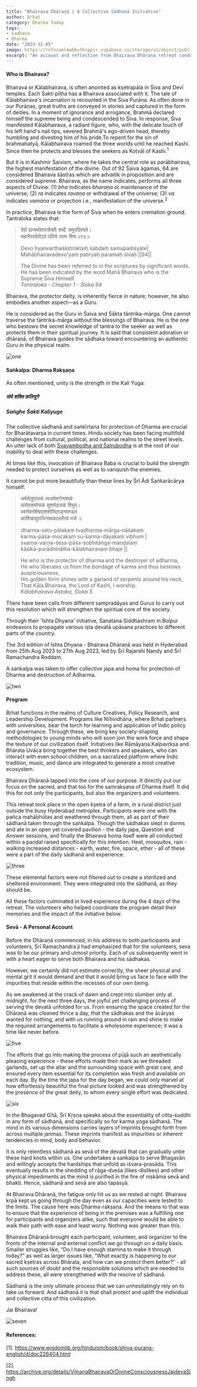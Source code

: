 ```yaml
---
title: "Bhairava Dhāraṇā | A Collective Sādhanā Initiative"
author: Bṛhat
category: Dharma Today
tags: 
- sadhana
- dharma
date: "2023-12-05"
image: https://rnfvzaelmwbbvfbsppir.supabase.co/storage/v1/object/public/brhatwebsite/05dhiti/bhairavadharana/bhairavadharana.webp
excerpt: "An account and reflection from Bhairava Dhāraṇa retreat conducted in Bhagyanagar."
---
```

#### Who is Bhairava?

Bhairava or Kālabhairava, is often anointed as kṣetrapāla in Śiva and Devī temples. Each Śakti pīṭha has a Bhairava associated with it. The tale of Kālabhairava's incarnation is recounted in the Śiva Purāṇa. As often done in our Purāṇas, great truths are conveyed in stories and captured in the form of deities. In a moment of ignorance and arrogance, Brahmā declared himself the supreme being and condescended to Śiva. In response, Śiva manifested Kālabhairava, a radiant figure, who, with the delicate touch of his left hand's nail tips, severed Brahmā's ego-driven head, thereby humbling and divesting him of his pride.To repent for the sin of brahmahatyā, Kālabhairava roamed the three worlds until he reached Kashi. Since then he protects and blesses the seekers as Koṭvāl of Kashi.<sup>1</sup>

But it is in Kashmir Śaivism, where he takes the central role as parābhairava, the highest manifestation of the divine. Out of 92 Śaiva āgamas, 64 are considered Bhairava śāstras which are advaitik in proposition and are considered supreme. Bhairava, as the name indicates, performs all three aspects of Divine: (1) _bha_ indicates _bharaṇa_ or maintenance of the universe; (2) _ra_ indicates _ravaṇa_ or withdrawal of the universe; (3) _va_ indicates _vamana_ or projection i.e., manifestation of the universe.<sup>2</sup>

In practice, Bhairava is the form of Śiva when he enters cremation ground. Tantraloka states that:

>देवो ह्यन्वर्थशास्त्रोक्तैः शब्दैः समुपदिश्यते।  
>महाभैरवदेवोऽयं पतिर्यः परमः शिवः॥९४॥  
>
>Devo hyanvarthaśāstroktaiḥ śabdaiḥ samupadiśyate|     
>Mahābhairavadevo'yaṁ patiryaḥ paramaḥ śivaḥ ||94||  
>
>The Divine has been referred to in the scriptures by significant words.   
>He has been indicated by the word Mahā Bhairava who is the Supreme Śiva Himself.   
><cite>Tantraloka - Chapter 1 - Śloka 94</cite>

Bhairava, the protector deity, is inherently fierce in nature; however, he also embodies another aspect—as a Guru.

He is considered as the Guru in Śaiva and Śākta tāntrika-mārga. One cannot traverse the tāntrika-mārga without the blessings of Bhairava. He is the one who bestows the secret knowledge of tantra to the seeker as well as protects them in their spiritual journey. It is said that consistent adoration or dhāraṇā, of Bhairava guides the sādhaka toward encountering an authentic Guru in the physical realm.

<img class="imageclass" src="https://rnfvzaelmwbbvfbsppir.supabase.co/storage/v1/object/public/brhatwebsite/05dhiti/bhairavadharana/bhairavadharana1.webp" alt="one"/>

#### Saṅkalpa: Dharma Rakṣaṇa 

As often mentioned, unity is the strength in the Kali Yuga:

##### संघे शक्ति कलियुगे  
##### Saṅghe Śakti Kaliyuge  

The collective sādhanā and saṅkīrtana for protection of Dharma are crucial for Bharātavarṣa in current times. Hindu society has been facing multifold challenges from cultural, political, and national realms to the street levels. An utter lack of both [Svayambodha and Śatrubodha](https://www.brhat.in/dhiti/shatrubodhasvayambodha) is at the root of our inability to deal with these challenges.

At times like this, invocation of Bhairava Baba is crucial to build the strength needed to protect ourselves as well as to vanquish the enemies.

It cannot be put more beautifully than these lines by Śrī Ādi Śaṅkarācārya himself:

>धर्मसेतुपालकं त्वधर्ममार्गनाशकं  
>कर्मपाशमोचकं सुशर्मदायकं विभुम्।  
>स्वर्णवर्णशेषपाशशोभिताङ्गमण्डलं  
>काशिकापुराधिनाथकालभैरवं भजे ॥    
>  
>dharma-setu-pālakaṃ tvadharma-mārga-nāśakaṃ  
>karma-pāśa-mocakaṃ su-śarma-dāyakaṃ vibhum |  
>svarṇa-varṇa-śeṣa-pāśa-śobhitāṅga-maṇḍalaṃ  
>kāśikā-purādhinātha-kālabhairavaṃ bhaje ||  
>  
>He who is the protector of dharma and the destroyer of adharma,  
>He who liberates us from the bondage of karma and thus bestows auspiciousness,  
>His golden form shines with a garland of serpents around his neck,  
>That Kāla Bhairava, the Lord of Kashi, I worship.  
><cite>Kālabhairava Aṣṭaka, Śloka 5</cite>

There have been calls from different sampradāyas and Gurus to carry out this resolution which will strengthen the spiritual core of the society. 

Through their 'Ishta Dhyana' initiative, Sanatana Siddhashram in Bolpur endeavors to propagate various iṣta devatā upāsana practices to different parts of the country.

The 3rd edition of Ishta Dhyana - Bhairava Dhāraṇā was held in Hyderabad from 25th Aug 2023 to 27th Aug 2023, led by Śrī Rajarshi Nandy and Śrī Ramachandra Roddam. 

A saṅkalpa was taken to offer collective japa and homa for protection of Dharma and destruction of Adharma.

<img class="imageclass" src="https://rnfvzaelmwbbvfbsppir.supabase.co/storage/v1/object/public/brhatwebsite/05dhiti/bhairavadharana/bhairavadharana2.webp" alt="two"/>

#### Program 

Bṛhat functions in the realms of Culture Creatives, Policy Research, and Leadership Development. Programs like Nītividhāna, where Bṛhat partners with universities, bear the torch for learning and application of Indic policy and governance. Through these, we bring key society-shaping methodologies to young minds who will soon join the work force and shape the texture of our civilization itself. Initiatives like Rāmāyaṇa Kalpavṛkṣa and Bhārata Uvāca bring together the best thinkers and speakers, who can interact with even school children, on a sacralized platform where Indic tradition, music, and dance are integrated to generate a most creative ecosystem. 

Bhairava Dhāraṇā tapped into the core of our purpose. It directly put our focus on the sacred, and that too for the saṃrakṣaṇa of Dharma itself. It did this for not only the participants, but also the organizers and volunteers.

This retreat took place in the open kṣetra of a farm, in a rural district just outside the busy Hyderabad metroplex. Participants were one with the pañca mahābhūtas and weathered through them, all as part of their sādhanā taken through the saṅkalpa. Though the sādhakas slept in dorms and ate in an open yet covered pavilion - the daily japa, Question and Answer sessions, and finally the Bhairava homa itself were all conducted within a paṇḍal raised specifically for this intention. Heat, mosquitos, rain - walking increased distances - earth, water, fire, space, ether - all of these were a part of the daily sādhanā and experience.

<img class="imageclass" src="https://rnfvzaelmwbbvfbsppir.supabase.co/storage/v1/object/public/brhatwebsite/05dhiti/bhairavadharana/bhairavadharana3.webp" alt="three"/>

These elemental factors were not filtered out to create a sterilized and sheltered environment. They were integrated into the sādhanā, as they should be.

All these factors culminated in lived experience during the 4 days of the retreat. The volunteers who helped coordinate the program detail their memories and the impact of the initiative below.

#### Sevā - A Personal Account

Before the Dhāraṇā commenced, in his address to both participants and volunteers, Śrī Ramachandra ji had emphasized that for the volunteers, seva was to be our primary and utmost priority. Each of us subsequently went in with a heart eager to serve both Bhairava and his sādhakas. 

However, we certainly did not estimate correctly, the sheer physical and mental grit it would demand and that it would bring us face to face with the impurities that reside within the recesses of our own being. 

As we awakened at the crack of dawn and crept into slumber only at midnight, for the next three days, the joyful yet challenging process of serving the devatā unfolded for us. From ensuring the space created for the Dhāraṇā was cleaned thrice a day, that the sādhakas and the ācāryas wanted for nothing, and with us running around in rain and shine to make the required arrangements to facilitate a wholesome experience; it was a time like never before. 

<img class="imageclass2" src="https://rnfvzaelmwbbvfbsppir.supabase.co/storage/v1/object/public/brhatwebsite/05dhiti/bhairavadharana/bhairavadharana5.webp" alt="five"/>

The efforts that go into making the process of pūjā such an aesthetically pleasing experience - these efforts made their mark as we threaded garlands, set up the altar and the surrounding space with great care, and ensured every item essential for its completion was fresh and available on each day. By the time the japa for the day began, we could only marvel at how effortlessly beautiful the final picture looked and was strengthened by the presence of the great deity, to whom every single effort was dedicated. 

<img class="imageclass2" src="https://rnfvzaelmwbbvfbsppir.supabase.co/storage/v1/object/public/brhatwebsite/05dhiti/bhairavadharana/bhairavadharana6.webp" alt="six"/>

In the Bhagavad Gītā, Śrī Kṛṣṇa speaks about the essentiality of citta-śuddhi in any form of sādhanā, and specifically so for karma yoga sādhanā. The mind in its various dimensions carries layers of imprints brought forth from across multiple janmas. These imprints manifest as impurities or inherent tendencies in mind, body and behavior. 

It is only relentless sādhanā as sevā of the devatā that can gradually untie these hard knots within us. One undertakes a saṅkalpa to serve Bhagavān and willingly accepts the hardships that unfold as iśvara-prasāda. This eventually results in the shedding of rāga-dveśa (likes-dislikes) and other physical impediments as the mind is purified in the fire of niṣkāma sevā and bhakti. Hence, sādhanā and sevā are also tapasyā.

At Bhairava Dhāraṇā, the fatigue only hit us as we rested at night. Bhairava krpā kept us going through the day even as our capacities were tested to the limits. The cause here was Dharma-rakṣaṇa. And the means to that was to ensure that the experience of being in the premises was a fulfilling one for participants and organizers alike, such that everyone would be able to walk their path with ease and least worry. Nothing was greater than this. 

Bhairava Dhāraṇā brought each participant, volunteer, and organizer to the fronts of the internal and external conflict we go through on a daily basis. Smaller struggles like, “Do I have enough stamina to make it through today?” as well as larger issues like, “What exactly is happening to our sacred kṣetras across Bhārata, and how can we protect them better?” - all such sources of doubt and the responsible solutions which are needed to address these, all were strengthened with the resolve of sādhanā.

Sādhanā is the only ultimate process that we can unhesitatingly rely on to take us forward. And sādhanā it is that shall protect and uplift the individual and collective citta of this civilization. 

Jai Bhairava!

<img class="imageclass2" src="https://rnfvzaelmwbbvfbsppir.supabase.co/storage/v1/object/public/brhatwebsite/05dhiti/bhairavadharana/bhairavadharana7.webp" alt="seven"/>

#### References:

[1]. https://www.wisdomlib.org/hinduism/book/shiva-purana-english/d/doc226404.html

[2]. https://archive.org/details/VijnanaBhairavaOrDivineConsciousnessJaidevaSingh 

<style lang="sass">

.imageclass
	object-fit: contain
	weight: 200px
	height: 400px

</style>
